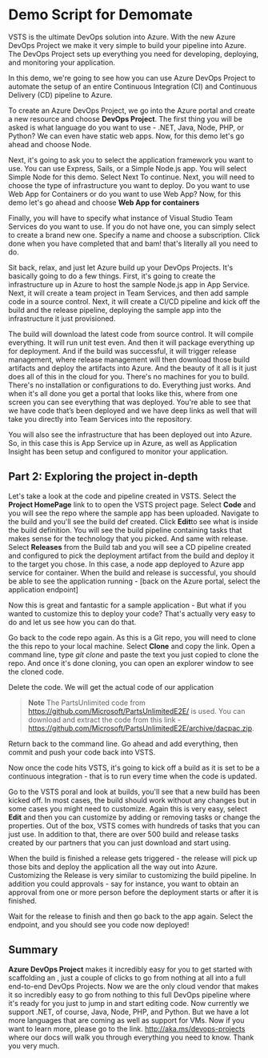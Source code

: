 # Demo Script for Demomate

VSTS is the ultimate DevOps solution into Azure.  With the new Azure DevOps Project we make it very simple to build your pipeline into Azure. The DevOps Project sets up everything you need for developing, deploying, and monitoring your application.

 In this demo, we're going to see how you can use Azure DevOps Project to automate the setup of an entire Continuous Integration (CI) and Continuous Delivery (CD) pipeline to Azure. 

To create an Azure DevOps Project, we go into the Azure portal and create a new resource and choose **DevOps Project**. The first thing you will be asked is what language do you want to use - .NET, Java, Node, PHP, or Python? We can even have static web apps.  Now, for this demo let's go ahead and choose Node. 

Next, it's going to ask you to select the application framework you  want to use. You can use Express, Sails, or a Simple Node.js app. You will select Simple Node for this demo.  Select Next To continue. Next, you will need to choose the type of infrastructure you want to deploy.  Do you want to use Web App for Containers or do you want to use Web App?  Now, for this demo let's go ahead and choose **Web App for containers**

Finally, you will have to specify what instance of Visual Studio Team Services do you want to use. If you do not have one, you can simply select to create a brand new one. Specify a name and choose a subscription. Click done when you have completed that and bam! that's literally all you need to do.  

Sit back, relax, and just let Azure build up your DevOps Projects. It's basically going to do a few things.  First, it's going to create the infrastructure up in Azure to host the sample Node.js app in App Service. Next, it will create a team project in Team Services, and then add sample code in a source control.  Next, it will create a CI/CD pipeline and kick off the build and the release pipeline, deploying the sample app into the infrastructure it just provisioned. 

The build will download the latest code from source control. It will compile everything. It will run unit test even.  And then it will package everything up for deployment.  And if the build was successful, it will trigger release management, where release management will then download those build artifacts and deploy the artifacts into Azure. And the beauty of it all is it just does all of this in the cloud for you. There's no machines for you to build. There's no installation or configurations to do.  Everything just works. And when it's all done you get a portal that looks like this, where from one screen you can see everything that was deployed. You're able to see that we have code that’s been deployed and we have deep links as well that will take you directly into Team Services into the repository. 

You will also see the infrastructure that has been deployed out into Azure.  So, in this case this is App Service up in Azure, as well as Application Insight has been setup and configured to monitor your application.

## Part 2: Exploring the project in-depth

 Let's take a look at the code and pipeline created in VSTS. Select the **Project HomePage** link to to open the VSTS project page. Select **Code** and you will see the repo where the sample app has been uploaded. Navigate to the build and you'll see the build def created. Click **Edit**to see what is inside the build definition. You will see the build pipeline containing tasks that makes sense for the technology that you picked. And same with release. Select **Releases** from the Build tab and you will see a CD pipeline created and configured to pick the deployment artifact from the build and deploy it to the target you chose. In this case, a node app deployed to Azure app service for container. When the build and release is successful, you should be able to see the application running - [back on the Azure portal, select the application endpoint]

Now this is great and fantastic for a sample application - But what if you wanted to customize this to deploy your code? That's actually very easy to do and let us see how you can do that.

Go back to the code repo again. As this is a Git repo, you will need to clone the this repo to your local machine. Select **Clone** and copy the link.  Open a command line, type *git clone* and paste the text you just copied to clone the repo. And once it's done cloning, you can open an explorer window to see the cloned code. 

Delete the code. We will get the actual code of our application

>**Note** The PartsUnlimited code from https://github.com/Microsoft/PartsUnlimitedE2E/ is used. You can download and extract the code from this link - https://github.com/Microsoft/PartsUnlimitedE2E/archive/dacpac.zip. 

Return back to the command line.  Go ahead and add everything, then commit and push your code back into VSTS. 

Now once the code hits VSTS, it's going to kick off a build as it is set to be a continuous integration - that is to run every time when the code is updated. 

Go to the VSTS poral and look at builds, you'll see that a new build has been kicked off. In most cases, the build should work without any changes but in some cases you might need to customize. Again this is very easy, select **Edit** and then you can customize by adding or removing tasks or change the properties.  Out of the box, VSTS comes with hundreds of tasks that you can just use. In addition to that, there are over 500 build and release tasks created by our partners that you can just download and start using. 

When the build is finished a release gets triggered - the release will pick up those bits and deploy the application all the way out into Azure.  Customizing the Release is very similar to customizing the build pipeline. In addition you could approvals - say for instance, you want to obtain an approval from one or more person before the deployment starts or after it is finished.

Wait for the release to finish and then go back to the app again. Select the endpoint, and you should see you code now deployed!

## 


## Summary
**Azure DevOps Project** makes it incredibly easy for you to get started with scaffolding an ,  just a couple of clicks to go from nothing at all into a full end-to-end DevOps Projects. Now we are the only cloud vendor that makes it so incredibly easy to go from nothing to this full DevOps pipeline where it's ready for you just to jump in and start editing code. Now currently we support .NET, of course, Java, Node, PHP, and Python. But we have a lot more languages that are coming as well as support for VMs. Now if you want to learn more, please go to the link. http://aka.ms/devops-projects  where our docs will walk you through everything you need to know. Thank you very much.  
